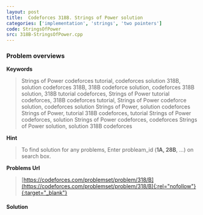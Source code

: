 ```yaml
---
layout: post
title:  Codeforces 318B. Strings of Power solution
categories: ['implementation', 'strings', 'two pointers']
code: StringsOfPower
src: 318B-StringsOfPower.cpp
---
```

### **Problem overviews**

**Keywords**
> Strings of Power codeforces tutorial, codeforces solution 318B, solution codeforces 318B, 318B codeforce solution, codeforces 318B solution, 318B tutorial codeforces, Strings of Power tutorial codeforces, 318B codeforces tutorial, Strings of Power codeforce solution, codeforces solution Strings of Power, solution codeforces Strings of Power, tutorial 318B codeforces, tutorial Strings of Power codeforces, solution Strings of Power codeforces, codeforces Strings of Power solution, solution 318B codeforces

**Hint**
> To find solution for any problems, Enter probleam_id (**1A, 28B**, ...) on search box. 

**Problems Url**
> [https://codeforces.com/problemset/problem/318/B](https://codeforces.com/problemset/problem/318/B){:rel="nofollow"}{:target="_blank"}

#### **Solution**



